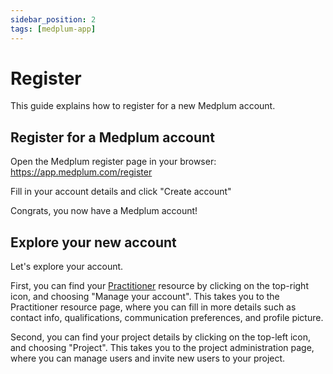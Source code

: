 ```yaml
---
sidebar_position: 2
tags: [medplum-app]
---
```


# Register

This guide explains how to register for a new Medplum account.

## Register for a Medplum account

Open the Medplum register page in your browser: https://app.medplum.com/register

Fill in your account details and click "Create account"

Congrats, you now have a Medplum account!

## Explore your new account

Let's explore your account.

First, you can find your [Practitioner](../../api/fhir/resources/practitioner) resource by clicking on the top-right icon, and choosing "Manage your account". This takes you to the Practitioner resource page, where you can fill in more details such as contact info, qualifications, communication preferences, and profile picture.

Second, you can find your project details by clicking on the top-left icon, and choosing "Project". This takes you to the project administration page, where you can manage users and invite new users to your project.
